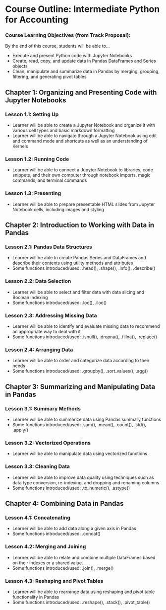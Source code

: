 # Course Outline: Intermediate Python for Accounting

### Course Learning Objectives (from Track Proposal):
  By the end of this course, students will be able to...
  - Execute and present Python code with Jupyter Notebooks
  - Create, read, copy, and update data in Pandas DataFrames and Series objects
  - Clean, manipulate and summarize data in Pandas by merging, grouping, filtering, and generating pivot tables

## Chapter 1: Organizing and Presenting Code with Jupyter Notebooks
### Lesson 1.1: Setting Up
- Learner will be able to create a Jupyter Notebook and organize it with various cell types and basic markdown formatting
- Learner will be able to navigate through a Jupyter Notebook using edit and command mode and shortcuts as well as an understanding of Kernels
### Lesson 1.2: Running Code
- Learner will be able to connect a Jupyter Notebook to libraries, code snippets, and their own computer through notebook imports, magic commands, and terminal commands
### Lesson 1.3: Presenting
- Learner will be able to prepare presentable HTML slides from Jupyter Notebook cells, including images and styling

## Chapter 2: Introduction to Working with Data in Pandas
### Lesson 2.1: Pandas Data Structures
- Learner will be able to create Pandas Series and DataFrames and describe their contents using utility methods and attributes
- Some functions introduced/used: .head(), .shape(), .info(), .describe()
### Lesson 2.2: Data Selection
- Learner will be able to select and filter data with data slicing and Boolean indexing
- Some functions introduced/used: .loc(), .iloc()
### Lesson 2.3: Addressing Missing Data
- Learner will be able to identify and evaluate missing data to recommend an appropriate way to deal with it
- Some functions introduced/used: .isnull(), .dropna(), .fillna(), .replace()
### Lesson 2.4: Arranging Data
- Learner will be able to order and categorize data according to their needs
- Some functions introduced/used: .groupby(), .sort_values(), .agg()

## Chapter 3: Summarizing and Manipulating Data in Pandas
### Lesson 3.1: Summary Methods
- Learner will be able to summarize data using Pandas summary functions
- Some functions introduced/used: .sum(), .mean(), .count(), .std(), .apply()
### Lesson 3.2: Vectorized Operations
- Learner will be able to manipulate data using vectorized functions
### Lesson 3.3: Cleaning Data
- Learner will be able to improve data quality using techniques such as data type conversion, re-indexing, and dropping and renaming columns
- Some functions introduced/used: .to_numeric(), .astype()

## Chapter 4: Combining Data in Pandas
### Lesson 4.1: Concatenating
- Learner will be able to add data along a given axis in Pandas
- Some functions introduced/used: .concat()
### Lesson 4.2: Merging and Joining
- Learner will be able to relate and combine multiple DataFrames based on their indexes or a shared value.
- Some functions introduced/used: .join(), .merge()
### Lesson 4.3: Reshaping and Pivot Tables
- Learner will be able to rearrange data using reshaping and pivot table functionality in Pandas
- Some functions introduced/used: .reshape(), .stack(), .pivot_table()
